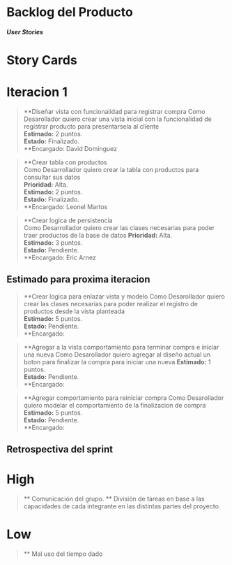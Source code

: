 ﻿# **Backlog del Producto**

#### *User Stories*

# **Story Cards**

# Iteracion 1


> **Diseñar vista con funcionalidad para registrar compra 
Como Desarollador quiero crear una vista inicial con la funcionalidad de registrar producto para presentarsela al cliente    
**Estimado:** 2 puntos.  
**Estado:** Finalizado.  
**Encargado: David Dominguez 


 > **Crear tabla con productos  
Como Desarrollador quiero crear la tabla con productos para consultar sus datos  
**Prioridad:** Alta.  
**Estimado:** 2 puntos.  
**Estado:** Finalizado.  
**Encargado: Leonel Martos 


 > **Crear logica de persistencia  
Como Desarrollador quiero crear las clases necesarias para poder traer productos de la base de datos
**Prioridad:** Alta.  
**Estimado:** 3 puntos.  
**Estado:** Pendiente.  
**Encargado: Eric Arnez


## Estimado para proxima iteracion

> **Crear logica para enlazar vista y modelo
Como Desarollador quiero crear las clases 
necesarias para poder realizar el registro de productos 
desde la vista planteada  
**Estimado:** 5 puntos.  
**Estado:** Pendiente.  
**Encargado:

> **Agregar a la vista comportamiento para terminar compra e iniciar una nueva
Como Desarollador quiero agregar al diseño actual un boton para finalizar 
la compra para iniciar una nueva
**Estimado:** 1 puntos.  
**Estado:** Pendiente.  
**Encargado:

> **Agregar comportamiento para reiniciar compra
Como Desarollador quiero modelar el comportamiento 
de la finalizacion de compra
**Estimado:** 5 puntos.  
**Estado:** Pendiente.  
**Encargado:


## Retrospectiva del sprint

# High

> ** Comunicación del grupo.
> ** División de tareas en base a las capacidades de cada 
integrante en las distintas partes del proyecto.

# Low

> ** Mal uso del tiempo dado
